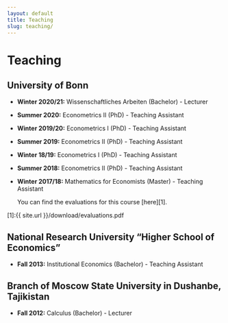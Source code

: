 ```yaml
---
layout: default
title: Teaching
slug: teaching/
---
```


# Teaching

## University of Bonn

*  **Winter 2020/21:**
   Wissenschaftliches Arbeiten (Bachelor) - Lecturer
   
*  **Summer 2020:**
   Econometrics II (PhD) - Teaching Assistant
   
*  **Winter 2019/20:**
   Econometrics I (PhD) - Teaching Assistant
   
*  **Summer 2019:**
   Econometrics II (PhD) - Teaching Assistant

*  **Winter 18/19:**
   Econometrics I (PhD) - Teaching Assistant
   
*  **Summer 2018:**
   Econometrics II (PhD) - Teaching Assistant

*  **Winter 2017/18:**
   Mathematics for Economists (Master) - Teaching Assistant
   
   You can find the evaluations for this course [here][1].

[1]:{{ site.url }}/download/evaluations.pdf


## National Research University “Higher School of Economics”
*  **Fall 2013:**
   Institutional Economics (Bachelor) - Teaching Assistant

## Branch of Moscow State University in Dushanbe, Tajikistan
*  **Fall 2012:**
   Calculus (Bachelor) - Lecturer

